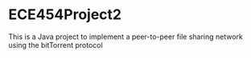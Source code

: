 ECE454Project2
==============

This is a Java project to implement a peer-to-peer file sharing network using the bitTorrent protocol
